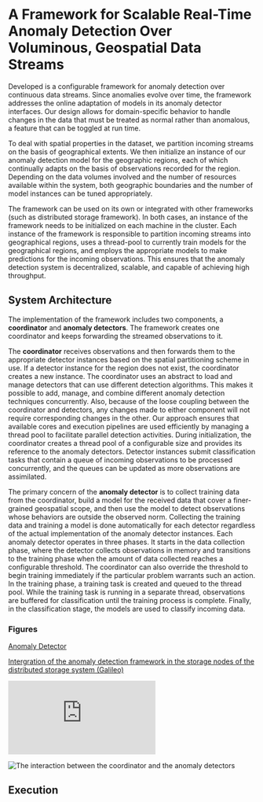 # A Framework for Scalable Real-Time Anomaly Detection Over Voluminous, Geospatial Data Streams 
Developed is a configurable framework for anomaly detection over continuous data streams. Since anomalies evolve over time, the framework addresses the online adaptation of models in its anomaly detector interfaces. Our design allows for domain-specific behavior to handle changes in the data that must be treated as normal rather than anomalous, a feature that can be toggled at run time. 

To deal with spatial properties in the dataset, we partition incoming streams on the basis of geographical extents. We then initialize an instance of our anomaly detection model for the geographic regions, each of which continually adapts on the basis of observations recorded for the region. Depending on the data volumes involved and the number of resources available within the system, both geographic boundaries and the number of model instances can be tuned appropriately. 

The framework can be used on its own or integrated with other frameworks (such as distributed storage framework). In both cases, an instance of the framework needs to be initialized on each machine in the cluster. Each instance of the framework is responsible to partition incoming streams into geographical regions, uses a thread-pool to currently train models for the geographical regions, and employs the appropriate models to make predictions for the incoming observations. 
This ensures that the anomaly detection system is decentralized, scalable, and capable of achieving high throughput. 

## System Architecture
The implementation of the framework includes two components, a **coordinator** and **anomaly detectors**. The framework creates one coordinator and keeps forwarding the streamed observations to it. 

The **coordinator** receives observations and then forwards them to the appropriate detector instances based on the spatial partitioning scheme in use. If a detector instance for the region does not exist, the coordinator creates a new instance. The coordinator uses an abstract to load and manage detectors that can use different detection algorithms. This makes it possible to add, manage, and combine different anomaly detection techniques concurrently. Also, because of the loose coupling between the coordinator and detectors, any changes made to either component will not require corresponding changes in the other. 
Our approach ensures that available cores and execution pipelines are used efficiently by managing a thread pool to facilitate parallel detection activities. During initialization, the coordinator creates a thread pool of a configurable size and provides its reference to the anomaly detectors. Detector instances submit classification tasks that contain a queue of incoming observations to be processed concurrently, and the queues can be updated as more observations are assimilated.


The primary concern of the **anomaly detector** is to collect training data from the coordinator, build a model for the received data that cover a finer-grained geospatial scope, and then use the model to detect observations whose behaviors are outside the observed norm. Collecting the training data and training a model is done automatically for each detector regardless of the actual implementation of the anomaly detector instances. Each anomaly detector operates in three phases. It starts in the data collection phase, where the detector collects observations in memory and transitions to the training phase when the amount of data collected reaches a configurable threshold. The coordinator can also override the threshold to begin training immediately if the particular problem warrants such an action. In the training phase, a training task is created and queued to the thread pool. While the training task is running in a separate thread, observations are buffered for classification until the training process is complete. Finally, in the classification stage, the models are used to classify incoming data. 

### Figures
[Anomaly Detector](https://github.com/wbudgaga/Anomaly-Detection-Framework/files/4866025/anomalyDetector.pdf)

[Intergration of the anomaly detection framework in the storage nodes of the distributed storage system (Galileo)](https://github.com/wbudgaga/Anomaly-Detection-Framework/files/4866058/anomalyDetectionFramework.pdf)

![The anomaly detection processing cycle](https://github.com/wbudgaga/Anomaly-Detection-Framework/files/4866068/anomalyDetectionCycle.pdf)

![The interaction between the coordinator and the anomaly detectors](https://user-images.githubusercontent.com/40745827/86397779-b1db2480-bc61-11ea-8076-32f9aaa20480.png)





## Execution

